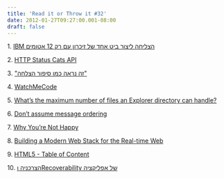 ```yaml
---
title: 'Read it or Throw it #32'
date: 2012-01-27T09:27:00.001-08:00
draft: false
---
```


  

1. [IBM הצליחה ליצור ביט אחד של זיכרון עם רק 12 אטומים](http://www.gadgety.co.il/32780/ibm-%D7%94%D7%A6%D7%9C%D7%99%D7%97%D7%94-%D7%9C%D7%99%D7%A6%D7%95%D7%A8-%D7%91%D7%99%D7%98-%D7%90%D7%97%D7%93-%D7%A9%D7%9C-%D7%96%D7%99%D7%9B%D7%A8%D7%95%D7%9F-%D7%A2%D7%9D-%D7%A8%D7%A7-12-%D7%90/)

2. [HTTP Status Cats API](http://httpcats.herokuapp.com/)

3. ["זה נראה כמו סיפור הצלחה"](http://www.softwarearchiblog.com/2012/01/blog-post.html)

4. [WatchMeCode](http://www.watchmecode.net/)

5. [What’s the maximum number of files an Explorer directory can handle?](http://technet.microsoft.com/en-us/magazine/hh395477.aspx)

6. [Don’t assume message ordering](http://andreasohlund.net/2012/01/18/dont-assume-message-ordering/)

7. [Why You’re Not Happy](http://www.inc.com/jeff-haden/entrepreneurs-7-reasons-why-youre-not-happy.html)

8. [Building a Modern Web Stack for the Real-time Web](http://www.igvita.com/2012/01/18/building-a-modern-web-stack-for-the-realtime-web/)

9. [HTML5 - Table of Content](http://blogs.microsoft.co.il/blogs/shlomo/archive/2012/01/25/html5-table-of-content.aspx)

10. [הצרכניה וRecoverability של אפליקציה](http://blogs.microsoft.co.il/blogs/zvikapeer/archive/2012/01/25/recoverability.aspx)